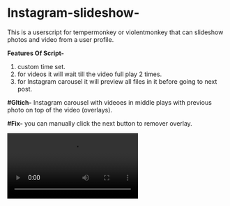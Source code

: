 # Instagram-slideshow-
This is a userscript for tempermonkey or violentmonkey that can slideshow photos and video from a user profile.


**Features Of Script-**
1. custom time set.
2. for videos it will wait till the video full play 2 times.
3. for Instagram carousel it will preview all files in it before going to next post.

**#Gltich-**
Instagram carousel with videoes in middle plays with previous photo on top of the video (overlays).

**#Fix-**
you can manually click the next button to remover overlay.

![slideshow](/slidehow.webm)
